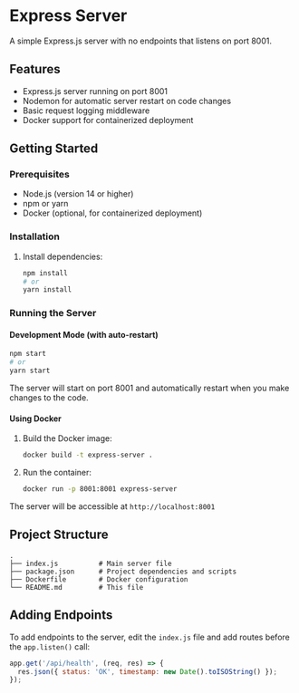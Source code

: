 # Express Server

A simple Express.js server with no endpoints that listens on port 8001.

## Features

- Express.js server running on port 8001
- Nodemon for automatic server restart on code changes
- Basic request logging middleware
- Docker support for containerized deployment

## Getting Started

### Prerequisites

- Node.js (version 14 or higher)
- npm or yarn
- Docker (optional, for containerized deployment)

### Installation

1. Install dependencies:
   ```bash
   npm install
   # or
   yarn install
   ```

### Running the Server

#### Development Mode (with auto-restart)
```bash
npm start
# or
yarn start
```

The server will start on port 8001 and automatically restart when you make changes to the code.

#### Using Docker

1. Build the Docker image:
   ```bash
   docker build -t express-server .
   ```

2. Run the container:
   ```bash
   docker run -p 8001:8001 express-server
   ```

The server will be accessible at `http://localhost:8001`

## Project Structure

```
.
├── index.js          # Main server file
├── package.json      # Project dependencies and scripts
├── Dockerfile        # Docker configuration
└── README.md         # This file
```

## Adding Endpoints

To add endpoints to the server, edit the `index.js` file and add routes before the `app.listen()` call:

```javascript
app.get('/api/health', (req, res) => {
  res.json({ status: 'OK', timestamp: new Date().toISOString() });
});
```
